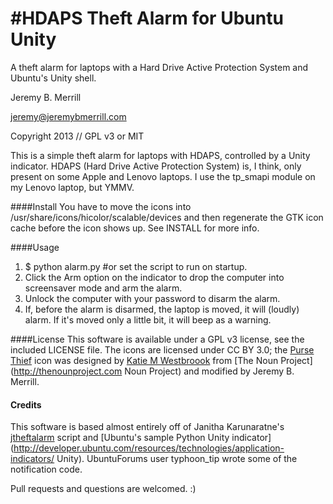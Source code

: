 #HDAPS Theft Alarm for Ubuntu Unity
=================================
A theft alarm for laptops with a Hard Drive Active Protection System and Ubuntu's Unity shell.

Jeremy B. Merrill

jeremy@jeremybmerrill.com

Copyright 2013 // GPL v3 or MIT

This is a simple theft alarm for laptops with HDAPS, controlled by a Unity indicator. HDAPS (Hard Drive Active Protection System) is, I think, only present on some Apple and Lenovo laptops. I use the tp_smapi module on my Lenovo laptop, but YMMV.


####Install
You have to move the icons into /usr/share/icons/hicolor/scalable/devices and then regenerate the GTK icon cache before the icon shows up. See INSTALL for more info.

####Usage
1. $ python alarm.py #or set the script to run on startup.
2. Click the Arm option on the indicator to drop the computer into screensaver mode and arm the alarm.
3. Unlock the computer with your password to disarm the alarm.
4. If, before the alarm is disarmed, the laptop is moved, it will (loudly) alarm. If it's moved only a little bit, it will beep as a warning.

####License
This software is available under a GPL v3 license, see the included LICENSE file. The icons are licensed under CC BY 3.0; the [Purse Thief](http://thenounproject.com/noun/purse-thief/#icon-No3496) icon was designed by [Katie M Westbroook](http://thenounproject.com/katiemwestbrook) from [The Noun Project](http://thenounproject.com Noun Project) and modified by Jeremy B. Merrill.

#### Credits
This software is based almost entirely off of Janitha Karunaratne's [jtheftalarm](http://stuff.janitha.com/jblog/jtheftalarm.txt) script and [Ubuntu's sample Python Unity indicator](http://developer.ubuntu.com/resources/technologies/application-indicators/ Unity).
UbuntuForums user typhoon_tip wrote some of the notification code.

Pull requests and questions are welcomed. :)




